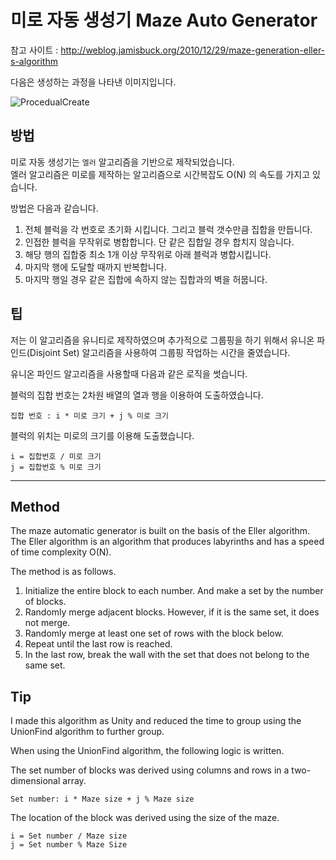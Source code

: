 # 미로 자동 생성기 Maze Auto Generator

참고 사이트 : http://weblog.jamisbuck.org/2010/12/29/maze-generation-eller-s-algorithm

다음은 생성하는 과정을 나타낸 이미지입니다. 

![ProcedualCreate](ProcedualCreate.gif)

## 방법

미로 자동 생성기는 `엘러` 알고리즘을 기반으로 제작되었습니다.  
엘러 알고리즘은 미로를 제작하는 알고리즘으로 시간복잡도 O(N) 의 속도를 가지고 있습니다.   

방법은 다음과 같습니다.

1. 전체 블럭을 각 번호로 초기화 시킵니다. 그리고 블럭 갯수만큼 집합을 만듭니다.
2. 인접한 블럭을 무작위로 병합합니다. 단 같은 집합일 경우 합치지 않습니다.
3. 해당 행의 집합중 최소 1개 이상 무작위로 아래 블럭과 병합시킵니다.
4. 마지막 행에 도달할 때까지 반복합니다.
5. 마지막 행일 경우 같은 집합에 속하지 않는 집합과의 벽을 허뭅니다.

## 팁

저는 이 알고리즘을 유니티로 제작하였으며 추가적으로 그룹핑을 하기 위해서 유니온 파인드(Disjoint Set) 알고리즘을 사용하여 그룹핑 작업하는 시간을 줄였습니다.

유니온 파인드 알고리즘을 사용할때 다음과 같은 로직을 썻습니다.

블럭의 집합 번호는 2차원 배열의 열과 행을 이용하여 도출하였습니다.

```
집합 번호 : i * 미로 크기 + j % 미로 크기
```

블럭의 위치는 미로의 크기를 이용해 도출했습니다.

```
i = 집합번호 / 미로 크기
j = 집합번호 % 미로 크기
```
---

## Method

The maze automatic generator is built on the basis of the Eller algorithm.
The Eller algorithm is an algorithm that produces labyrinths and has a speed of time complexity O(N).

The method is as follows.

1. Initialize the entire block to each number. And make a set by the number of blocks.
2. Randomly merge adjacent blocks. However, if it is the same set, it does not merge.
3. Randomly merge at least one set of rows with the block below.
4. Repeat until the last row is reached.
5. In the last row, break the wall with the set that does not belong to the same set.

## Tip

I made this algorithm as Unity and reduced the time to group using the UnionFind algorithm to further group.

When using the UnionFind algorithm, the following logic is written.

The set number of blocks was derived using columns and rows in a two-dimensional array.

```
Set number: i * Maze size + j % Maze size
```

The location of the block was derived using the size of the maze.

```
i = Set number / Maze size
j = Set number % Maze Size
```